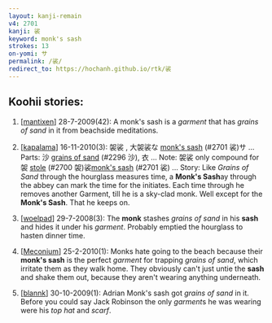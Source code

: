 ```yaml
---
layout: kanji-remain
v4: 2701
kanji: 裟
keyword: monk's sash
strokes: 13
on-yomi: サ
permalink: /裟/
redirect_to: https://hochanh.github.io/rtk/裟
---
```


## Koohii stories: 

1) [<a href="http://kanji.koohii.com/profile/mantixen">mantixen</a>] 28-7-2009(42): A monk&#039;s sash is a <em>garment</em> that has <em>grains of sand</em> in it from beachside meditations.

2) [<a href="http://kanji.koohii.com/profile/kapalama">kapalama</a>] 16-11-2010(3): 袈裟 , 大袈裟な <a href="http://kanji.koohii.com/study/kanji/2701">monk's sash</a> (#2701 裟)サ ... Parts: 沙 <a href="../v4/2296.html">grains of sand</a> (#2296 沙), 衣 ... Note: 袈裟 only compound for 袈 <a href="../v4/2700.html">stole</a> (#2700 袈)裟<a href="http://kanji.koohii.com/study/kanji/2701">monk's sash</a> (#2701 裟) ... Story: Like <em>Grains of Sand</em> through the hourglass measures time, a <strong>Monk&#039;s Sash</strong>ay through the abbey can mark the time for the initiates. Each time through he removes another Garment, till he is a sky-clad monk. Well except for the <strong>Monk&#039;s Sash</strong>. That he keeps on.

3) [<a href="http://kanji.koohii.com/profile/woelpad">woelpad</a>] 29-7-2008(3): The <strong>monk</strong> stashes <em>grains of sand</em> in his <strong>sash</strong> and hides it under his <em>garment</em>. Probably emptied the hourglass to hasten dinner time.

4) [<a href="http://kanji.koohii.com/profile/Meconium">Meconium</a>] 25-2-2010(1): Monks hate going to the beach because their <strong>monk&#039;s sash</strong> is the perfect <em>garment</em> for trapping <em>grains of sand</em>, which irritate them as they walk home. They obviously can&#039;t just untie the <strong>sash</strong> and shake them out, because they aren&#039;t wearing anything underneath.

5) [<a href="http://kanji.koohii.com/profile/blannk">blannk</a>] 30-10-2009(1): Adrian Monk&#039;s sash got <em>grains of sand</em> in it. Before you could say Jack Robinson the only <em>garment</em>s he was wearing were his <em>top hat</em> and <em>scarf</em>.

